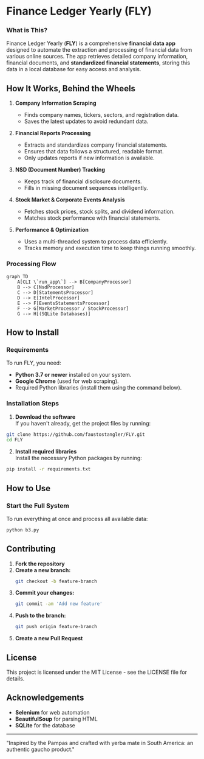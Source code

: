 # Finance Ledger Yearly (FLY)

### What is This?
Finance Ledger Yearly (**FLY**) is a comprehensive **financial data app** designed to automate the extraction and processing of financial data from various online sources. The app retrieves detailed company information, financial documents, and **standardized financial statements**, storing this data in a local database for easy access and analysis.

## How It Works, Behind the Wheels
1. **Company Information Scraping**  
   - Finds company names, tickers, sectors, and registration data.
   - Saves the latest updates to avoid redundant data.

2. **Financial Reports Processing**  
   - Extracts and standardizes company financial statements.
   - Ensures that data follows a structured, readable format.
   - Only updates reports if new information is available.

3. **NSD (Document Number) Tracking**  
   - Keeps track of financial disclosure documents.
   - Fills in missing document sequences intelligently.

4. **Stock Market & Corporate Events Analysis**  
   - Fetches stock prices, stock splits, and dividend information.
   - Matches stock performance with financial statements.

5. **Performance & Optimization**
   - Uses a multi-threaded system to process data efficiently.
   - Tracks memory and execution time to keep things running smoothly.

### Processing Flow

```mermaid
graph TD
    A[CLI \`run_app\`] --> B[CompanyProcessor]
    B --> C[NsdProcessor]
    C --> D[StatementsProcessor]
    D --> E[IntelProcessor]
    E --> F[EventsStatementsProcessor]
    F --> G[MarketProcessor / StockProcessor]
    G --> H[(SQLite Databases)]
```

## How to Install

### **Requirements**
To run FLY, you need:
- **Python 3.7 or newer** installed on your system.
- **Google Chrome** (used for web scraping).
- Required Python libraries (install them using the command below).

### **Installation Steps**
1. **Download the software**  
If you haven't already, get the project files by running:
```sh
git clone https://github.com/faustostangler/FLY.git
cd FLY
```

2. **Install required libraries**  
Install the necessary Python packages by running:
```sh
pip install -r requirements.txt
```

## How to Use
### **Start the Full System**
To run everything at once and process all available data:
```sh
python b3.py
```

## Contributing

1. **Fork the repository**
2. **Create a new branch:**
   ```sh
   git checkout -b feature-branch
   ```
3. **Commit your changes:**
   ```sh
   git commit -am 'Add new feature'
   ```
4. **Push to the branch:**
   ```sh
   git push origin feature-branch
   ```
5. **Create a new Pull Request**

## License
This project is licensed under the MIT License - see the LICENSE file for details.

## Acknowledgements
- **Selenium** for web automation
- **BeautifulSoup** for parsing HTML
- **SQLite** for the database

---

"Inspired by the Pampas and crafted with yerba mate in South America: an authentic gaucho product."
